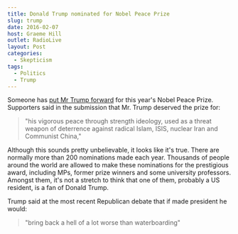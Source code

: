 ```yaml
---
title: Donald Trump nominated for Nobel Peace Prize
slug: trump
date: 2016-02-07
host: Graeme Hill
outlet: RadioLive
layout: Post
categories:
  - Skepticism
tags:
  - Politics
  - Trump
---
```


Someone has [put Mr Trump forward](http://www.washingtontimes.com/news/2016/feb/2/donald-trump-nominated-nobel-peace-prize/) for this year's Nobel Peace Prize. Supporters said in the submission that Mr. Trump deserved the prize for:

<!-- more -->

> "his vigorous peace through strength ideology, used as a threat weapon of deterrence against radical Islam, ISIS, nuclear Iran and Communist China,"

Although this sounds pretty unbelievable, it looks like it's true. There are normally more than 200 nominations made each year. Thousands of people around the world are allowed to make these nominations for the prestigious award, including MPs, former prize winners and some university professors. Amongst them, it's not a stretch to think that one of them, probably a US resident, is a fan of Donald Trump.

Trump said at the most recent Republican debate that if made president he would:

> "bring back a hell of a lot worse than waterboarding"

